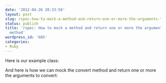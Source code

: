 ```yaml
---
date: '2012-04-26 20:33:56'
layout: post
slug: rspec-how-to-mock-a-method-and-return-one-or-more-the-arguments-to-the-mocked-method
status: publish
title: 'rspec: How to mock a method and return one or more the arguments to the mocked
  method'
wordpress_id: '685'
categories:
- Ruby
---
```


Here is our example class:

<script src="https://gist.github.com/2504872.js">
</script>

And here is how we can mock the convert method and return one or more the arguments to convert:

<script src="https://gist.github.com/2504878.js">
</script>
